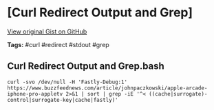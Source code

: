 # [Curl Redirect Output and Grep] 

[View original Gist on GitHub](https://gist.github.com/Integralist/8719fed37c7e1ac27d5f739926bac584)

**Tags:** #curl #redirect #stdout #grep

## Curl Redirect Output and Grep.bash

```shell
curl -svo /dev/null -H 'Fastly-Debug:1' https://www.buzzfeednews.com/article/johnpaczkowski/apple-arcade-iphone-pro-appletv 2>&1 | sort | grep -iE '^< ((cache|surrogate)-control|surrogate-key|cache|fastly)'
```

